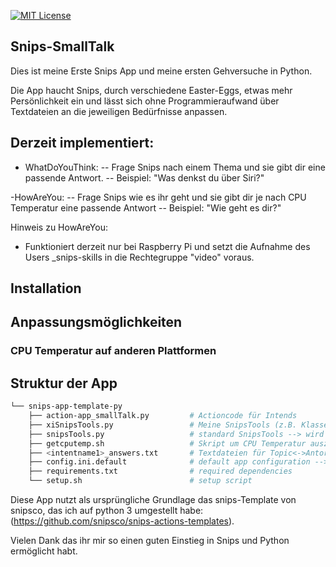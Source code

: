 [![MIT License](https://img.shields.io/badge/license-MIT-blue.svg)](https://github.com/snipsco/snips-app-template-py/blob/master/LICENSE)

## Snips-SmallTalk
Dies ist meine Erste Snips App und meine ersten Gehversuche in Python.

Die App haucht Snips, durch verschiedene Easter-Eggs, etwas mehr Persönlichkeit ein und lässt sich ohne Programmieraufwand über Textdateien an die jeweiligen Bedürfnisse anpassen.

## Derzeit implementiert:

- WhatDoYouThink:
-- Frage Snips nach einem Thema und sie gibt dir eine passende Antwort.
-- Beispiel: "Was denkst du über Siri?"

-HowAreYou: 
-- Frage Snips wie es ihr geht und sie gibt dir je nach CPU Temperatur eine passende Antwort
-- Beispiel: "Wie geht es dir?"

Hinweis zu HowAreYou: 
- Funktioniert derzeit nur bei Raspberry Pi und setzt die Aufnahme des Users _snips-skills in die Rechtegruppe "video" voraus.

## Installation

## Anpassungsmöglichkeiten

### CPU Temperatur auf anderen Plattformen


## Struktur der App

```bash
└── snips-app-template-py                                
    ├── action-app_smallTalk.py         # Actioncode für Intends
    ├── xiSnipsTools.py                 # Meine SnipsTools (z.B. Klasse Personality um Topic<->Antwort Paare aus Textdateien zu erhalten)
    ├── snipsTools.py                   # standard SnipsTools --> wird noch nicht verwendet
    ├── getcputemp.sh                   # Skript um CPU Temperatur auszulesen --> Derzeit nur für Raspberry pi
    ├── <intentname1>_answers.txt       # Textdateien für Topic<->Antort Paare je nach Intent (z.B. whatdoyouthink_answers.txt)
    ├── config.ini.default              # default app configuration --> wird noch nicht verwendet
    ├── requirements.txt                # required dependencies
    └── setup.sh                        # setup script
```

Diese App nutzt als ursprüngliche Grundlage das snips-Template von snipsco, das ich auf python 3 umgestellt habe: (https://github.com/snipsco/snips-actions-templates).

Vielen Dank das ihr mir so einen guten Einstieg in Snips und Python ermöglicht habt.
